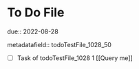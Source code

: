 # To Do File

due:: 2022-08-28

metadatafield:: todoTestFile_1028_50

- [ ] Task of todoTestFile_1028 1 [[Query me]]
